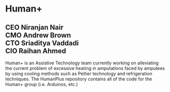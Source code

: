 <h1> Human+ </h1>
<h2> CEO Niranjan Nair <br> CMO Andrew Brown <br> CTO Sriaditya Vaddadi <br> CIO Raihan Ahmed </h2>
<p> Human+ is an Assistive Technology team currently working on alleviating the current problem of excessive heating in amputations faced by amputees by using cooling methods such as Peltier technology and refrigeration techniques. The HumanPlus repository contains all of the code for the Human+ group (i.e. Arduinos, etc.) </p>
